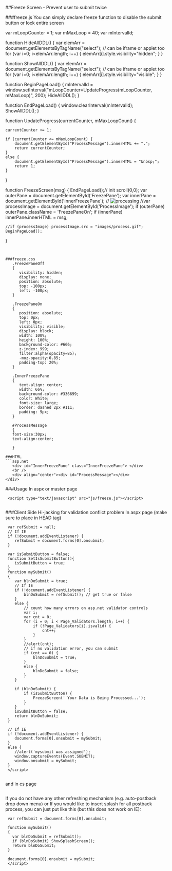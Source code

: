 
##Freeze Screen - Prevent user to submit twice

###freeze.js
You can simply declare freeze function to disable the submit button or lock entire screen
  
 var mLoopCounter = 1;
 var mMaxLoop = 40;
 var mIntervalId;
 
 function HideAllDDL() {
 	var elemArr = document.getElementsByTagName("select"); // can be iframe or applet too
 	for (var i=0; i<elemArr.length; i++) {
 			elemArr[i].style.visibility="hidden"; 
 	}
 }
 
 function ShowAllDDL() {
 	var elemArr = document.getElementsByTagName("select"); // can be iframe or applet too
 	for (var i=0; i<elemArr.length; i++) {
 			elemArr[i].style.visibility="visible"; 
 	}
 }
 
 function BeginPageLoad() {	
 	mIntervalId = window.setInterval("mLoopCounter=UpdateProgress(mLoopCounter, mMaxLoop)", 200);
 	HideAllDDL();
 }
 
 function EndPageLoad() {
 	window.clearInterval(mIntervalId);	
 	ShowAllDDL();
 }
 
 function UpdateProgress(currentCounter, mMaxLoopCount) {
 
 	currentCounter += 1;
 	
 	if (currentCounter <= mMaxLoopCount) {
 		document.getElementById("ProcessMessage").innerHTML += ".";		
 		return currentCounter;
 	}
 	else {
 		document.getElementById("ProcessMessage").innerHTML = "&nbsp;";
 		return 1;
 	}
 }
 
 function FreezeScreen(msg) {
     EndPageLoad();// init
 	scroll(0,0);
 	var outerPane = document.getElementById('FreezePane');
 	var innerPane = document.getElementById('InnerFreezePane');
        // <img src="images/pix.gif" id="ProcessImage" alt="processing" />
 	//var processImage = document.getElementById('ProcessImage');
 	if (outerPane) outerPane.className = 'FreezePaneOn';
 	if (innerPane) innerPane.innerHTML = msg;
 	
 	//if (processImage) processImage.src = "images/process.gif";
 	BeginPageLoad();
 }
 
 ```


###freeze.css
    .FreezePaneOff
    {
       visibility: hidden;
       display: none;
       position: absolute;
       top: -100px;
       left: -100px;
    }
 
    .FreezePaneOn
    {
       position: absolute;
       top: 0px;
       left: 0px;
       visibility: visible;
       display: block;
       width: 100%;
       height: 100%;
       background-color: #666;
       z-index: 999;
       filter:alpha(opacity=85);
       -moz-opacity:0.85;
       padding-top: 20%;
    }
 
    .InnerFreezePane
    {
       text-align: center;
       width: 66%;
       background-color: #336699;
       color: White;
       font-size: large;
       border: dashed 2px #111;
       padding: 9px;
    }
    
    #ProcessMessage 
    {
 	font-size:30px;
 	text-align:center;
 	
    }

###HTML
```asp.net
    <div id="InnerFreezePane" class="InnerFreezePane"> </div>
    <br />
    <div align="center"><div id="ProcessMessage"></div>
 </div>
 ```
###Usage
In aspx or master page
```asp.net
 <script type="text/javascript" src="js/freeze.js"></script>
 ```
```asp.net
 ```
###Client Side Hi-jacking for validation conflict problem
In aspx page (make sure to place in HEAD tag)
```asp.net
 var refSubmit = null;
 // If IE
 if (!document.addEventListener) {
 	refSubmit = document.forms[0].onsubmit;    
 }
 
 var isSubmitButton = false;
 function SetIsSubmitButton(){
 	isSubmitButton = true;
 }
 function mySubmit()
 {
 	var blnDoSubmit = true;
 	// If IE
 	if (!document.addEventListener) { 
 		blnDoSubmit = refSubmit(); // get true or false
 	}
 	else {
 		// count how many errors on asp.net validator controls
 		var i;
 		var cnt = 0;
 		for (i = 0; i < Page_Validators.length; i++) {
 			if (!Page_Validators[i].isvalid) {
 				cnt++;
 			}
 		}
 		//alert(cnt);
 		// if no validation error, you can submit
 		if (cnt == 0) {
 			blnDoSubmit = true;
 		}
 		else {
 			blnDoSubmit = false;
 		}    
 	}
 
 	if (blnDoSubmit) {
 		if (isSubmitButton) { 
 			FreezeScreen(' Your Data is Being Processed...');
 		}
 	}
 	isSubmitButton = false;
 	return blnDoSubmit;
 }
 
 // If IE
 if (!document.addEventListener) {
 	document.forms[0].onsubmit = mySubmit;
 }
 else {
 	//alert('mysubmit was assigned');
 	window.captureEvents(Event.SUBMIT);
 	window.onsubmit = mySubmit;
 }
 </script>
 
 ```
and in cs page
```asp.net
 ```
If you do not have any other refreshing mechanism (e.g. auto-postback drop down menu) or If you would like to insert splash for all postback process, you can just put like this (but this does not work on IE):
```asp.net
 var refSubmit = document.forms[0].onsubmit;
 
 function mySubmit()
 {
   var blnDoSubmit = refSubmit();
   if (blnDoSubmit) ShowSplashScreen();
   return blnDoSubmit;
 }
 
 document.forms[0].onsubmit = mySubmit;
 </script>
 ```


